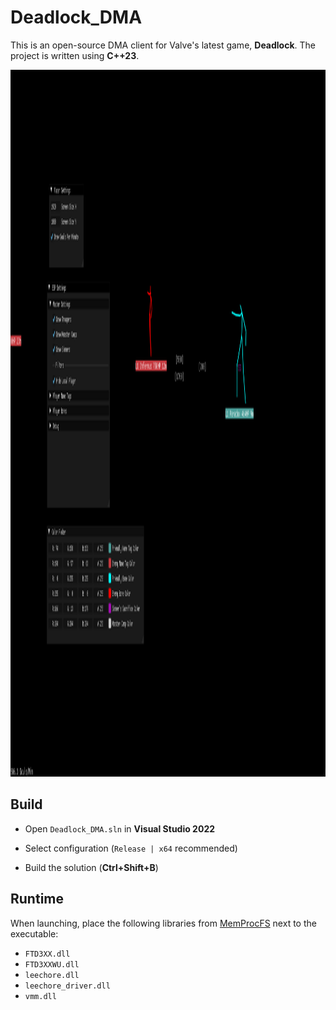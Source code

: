# Deadlock_DMA

This is an open-source DMA client for Valve's latest game, **Deadlock**. The project is written using **C++23**.

<img width="2010" height="1131" alt="Screenshot 2025-10-01 195604" src="https://raw.githubusercontent.com/CyN1ckal/Deadlock_DMA/refs/heads/master/Deadlock.png" />


## Build

- Open `Deadlock_DMA.sln` in **Visual Studio 2022**

- Select configuration (`Release | x64` recommended)

- Build the solution (**Ctrl+Shift+B**)

## Runtime

When launching, place the following libraries from [MemProcFS](https://github.com/ufrisk/MemProcFS) next to the executable:
-  `FTD3XX.dll`
-  `FTD3XXWU.dll`
-  `leechore.dll`
-  `leechore_driver.dll`
-  `vmm.dll`
